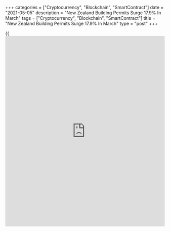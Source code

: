+++
categories = ["Cryptocurrency", "Blockchain", "SmartContract"]
date = "2021-05-05"
description = "New Zealand Building Permits Surge 17.9% In March"
tags = ["Cryptocurrency", "Blockchain", "SmartContract"]
title = "New Zealand Building Permits Surge 17.9% In March"
type = "post"
+++

{{<iframe id="large-banner" src="https://www.bounty.group/#slide=27.0" width="100%" height="600" scrolling="no" style="border: 0px solid rgb(216, 221, 230); border-radius: 3px;">}}

The total number of building permits issued in New Zealand spiked a
seasonally adjusted 17.9 percent on month in March, Statistics New
Zealand said on Thursday - coming in at 4,218.

That follows the 19.3 percent monthly contraction in February.

Permits were issued for 2,438 stand-alone houses, 1,243 townhouses,
flats and units, 276 retirement village units and 261 apartments.

In the year to March, building permits climbed 9.1 percent at 41,028.

The annual value of non-residential building work consented was NZ$7.5
billion, up 5.3 percent from the March 2020 year.

For comments and feedback [contact](https://www.playgroundfx.com/contact/): editorial@rtt[news](https://www.letsplayfx.com/blog/forex-news-website/).com

[Economic News][1]

 **What parts of the world are seeing the best (and worst) economic
performances lately? Click[here][2] to check out our [Econ Scorecard][2]
and find out! See up-to-the-moment [ranking](https://www.playgroundfx.com/blog/crypto-exchange-ranking/)s for the best and worst
performers in [GDP][3], [unemployment rate][4], [inflation][5] and much
more.**

   1. www.rtt[news](https://www.letsplayfx.com/blog/forex-news-website/).com/Content/EconomicNews.aspx
   2. www.rtt[news](https://www.letsplayfx.com/blog/forex-news-website/).com/economic-scorecard/world-rank/unemployment-rate/highest-performance.aspx
   3. www.rtt[news](https://www.letsplayfx.com/blog/forex-news-website/).com/economic-scorecard/world-rank/GDP/highest-performance.aspx
   4. www.rtt[news](https://www.letsplayfx.com/blog/forex-news-website/).com/economic-scorecard/world-rank/unemployment-rate/lowest-performance.aspx
   5. www.rtt[news](https://www.letsplayfx.com/blog/forex-news-website/).com/economic-scorecard/world-rank/CPI/highest-performance.aspx